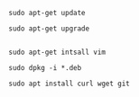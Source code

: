 
    sudo apt-get update

    sudo apt-get upgrade


    sudo apt-get intsall vim

    sudo dpkg -i *.deb
    
    sudo apt install curl wget git

